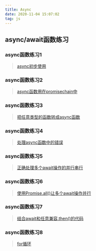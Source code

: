 ```yaml
---
title: Async
date: 2020-11-04 15:07:02
tag: js
---
```


## async/await函数练习

### async函数练习1
>[async初步使用](/js/ES6/Async/async1 "async1")

### async函数练习2
>[async函数用在promisechain中](/js/ES6/Async/async2 "async2")

### async函数练习3
>[把任意类型的函数转成async函数](/js/ES6/Async/async3 "async3")

### async函数练习4
>[处理async函数中的错误](/js/ES6/Async/async4 "async4")

### async函数练习5
>[正确处理多个await操作的并行串行](/js/ES6/Async/async5 "async5")

### async函数练习6
>[使用Promise.all()让多个await操作并行](/js/ES6/Async/async6 "async6")

### async函数练习7
>[结合await和任意兼容.then()的代码](/js/ES6/Async/async7 "async7")

### async函数练习8
>[for循环](/js/ES6/Async/async8 "async8")